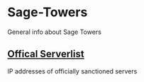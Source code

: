 # Sage-Towers
General info about Sage Towers
## [Offical Serverlist](https://github.com/Amazastrophic/Sage-Towers/blob/main/OfficalServerList.txt)
IP addresses of officially sanctioned servers
